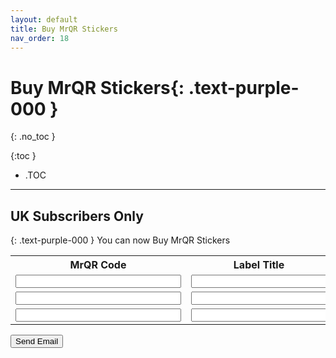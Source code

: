 ```yaml
---
layout: default
title: Buy MrQR Stickers
nav_order: 18
---
```


<html>
<head>
<style>
.button {
  padding: 5px 12px;
  text-align: center;
  text-decoration: none;
  display: inline-block;
  font-size: 9px;
  margin: 4px 2px;
  cursor: pointer; }
.button1 {background-color: #555555;} /* Black */
.button2 {background-color: white;}
.button1 {color: white;}
.button2 {color: grey;}
.button1 {border: none;}
.button2 {border: 1px solid grey}
.button1 {border-radius: 5px;}
.button2 {border-radius: 5px;}
</style>
</head>
</html>

# **Buy MrQR Stickers**{: .text-purple-000 }
{: .no_toc }

{:toc }
- .TOC
___
## UK Subscribers Only
{: .text-purple-000 }
 You can now Buy MrQR Stickers

<form method="post" action="mailto:mark@whitacre-heath.co.uk" >
<table>
  <tr>
    <th>MrQR Code</th>
    <th>Label Title</th>
    
  </tr>
  <tr>
    <td><input type="text" name="MrQR Code" size="30" maxlength="30" /></td>
    <td><input type="text" name="Label Title" size="24" maxlength="24" /></td>
  </tr>
  
  <tr>
   <td><input type="text" name="MrQR Code" size="30" maxlength="30" /></td>
    <td><input type="text" name="Label Title" size="24" maxlength="24" /></td>
  </tr>

   <tr>
   <td><input type="text" name="MrQR Code" size="30" maxlength="30" /></td>
    <td><input type="text" name="Label Title" size="24" maxlength="24" /></td>
  </tr>
</table>
<input type="submit" value="Send Email" /> 
</form>
